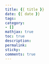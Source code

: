 ```yaml
---
title: {{ title }}
date: {{ date }}
tags:
category:  
- []  
mathjax: true  
toc: true  
description:  
permalink:   
sticky:
comments: true
---
```

